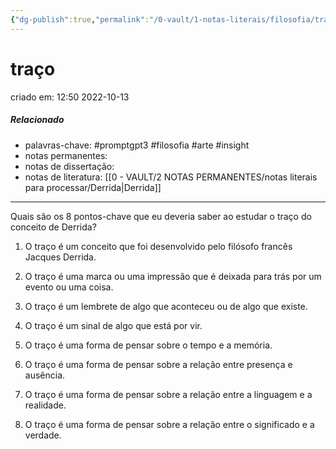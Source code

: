 ```yaml
---
{"dg-publish":true,"permalink":"/0-vault/1-notas-literais/filosofia/traco/","tags":["promptgpt3","filosofia","arte","insight"],"dgHomeLink":true,"dgShowLocalGraph":true,"dgShowFileTree":true,"noteIcon":""}
---
```


# traço
criado em: 12:50 2022-10-13

##### Relacionado
- palavras-chave: #promptgpt3 #filosofia #arte #insight 
- notas permanentes: 
- notas de dissertação:
- notas de literatura: [[0 - VAULT/2 NOTAS PERMANENTES/notas literais para processar/Derrida\|Derrida]]

---

Quais são os 8 pontos-chave que eu deveria saber ao estudar o traço do conceito de Derrida?

1. O traço é um conceito que foi desenvolvido pelo filósofo francês Jacques Derrida.

2. O traço é uma marca ou uma impressão que é deixada para trás por um evento ou uma coisa.

3. O traço é um lembrete de algo que aconteceu ou de algo que existe.

4. O traço é um sinal de algo que está por vir.

5. O traço é uma forma de pensar sobre o tempo e a memória.

6. O traço é uma forma de pensar sobre a relação entre presença e ausência.

7. O traço é uma forma de pensar sobre a relação entre a linguagem e a realidade.

8. O traço é uma forma de pensar sobre a relação entre o significado e a verdade.